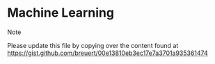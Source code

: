 # Machine Learning

> [!NOTE]
> Please update this file by copying over the content found at https://gist.github.com/breuert/00e13810eb3ec17e7a3701a935361474
